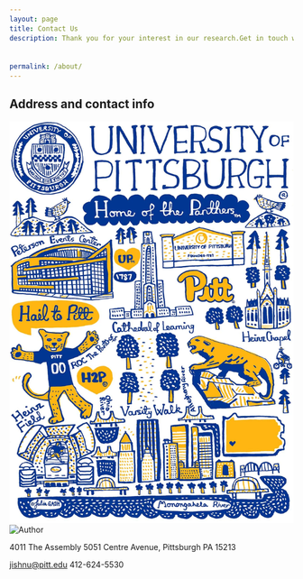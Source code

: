 ```yaml
---
layout: page
title: Contact Us
description: Thank you for your interest in our research.Get in touch with us for any questions or comments regarding our work and publications.                               Currently, we have open positions at all levels (e.g., post-docs, graduate students, and undergrads).​


permalink: /about/
---
```


## Address and contact info

<div class="gallery-box">
  <div class="gallery">
    <img src="/images/Pitt.webp" loading="lazy" alt="Author">
    <img src="/images/pitt.jpg" loading="lazy" alt="Author">
  </div>
</div>


4011 The Assembly 
5051 Centre Avenue, Pittsburgh PA 15213

jishnu@pitt.edu
412-624-5530


